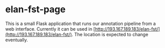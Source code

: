 # elan-fst-page

This is a small Flask application that runs our annotation pipeline from a web interface. Currently it can be used in [http://193.167.189.183/elan-fst/](http://193.167.189.183/elan-fst/). The location is expected to change eventually.
